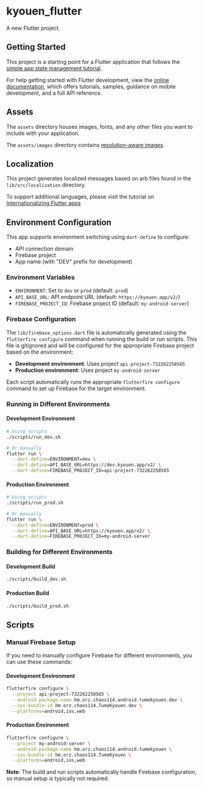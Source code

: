 # kyouen_flutter

A new Flutter project.

## Getting Started

This project is a starting point for a Flutter application that follows the
[simple app state management
tutorial](https://flutter.dev/docs/development/data-and-backend/state-mgmt/simple).

For help getting started with Flutter development, view the
[online documentation](https://flutter.dev/docs), which offers tutorials,
samples, guidance on mobile development, and a full API reference.

## Assets

The `assets` directory houses images, fonts, and any other files you want to
include with your application.

The `assets/images` directory contains [resolution-aware
images](https://flutter.dev/docs/development/ui/assets-and-images#resolution-aware).

## Localization

This project generates localized messages based on arb files found in
the `lib/src/localization` directory.

To support additional languages, please visit the tutorial on
[Internationalizing Flutter
apps](https://flutter.dev/docs/development/accessibility-and-localization/internationalization)

## Environment Configuration

This app supports environment switching using `dart-define` to configure:
- API connection domain
- Firebase project
- App name (with "DEV" prefix for development)

### Environment Variables

- `ENVIRONMENT`: Set to `dev` or `prod` (default: `prod`)
- `API_BASE_URL`: API endpoint URL (default: `https://kyouen.app/v2/`)
- `FIREBASE_PROJECT_ID`: Firebase project ID (default: `my-android-server`)

### Firebase Configuration

The `lib/firebase_options.dart` file is automatically generated using the `flutterfire configure` command when running the build or run scripts. This file is gitignored and will be configured for the appropriate Firebase project based on the environment:

- **Development environment**: Uses project `api-project-732262258565`
- **Production environment**: Uses project `my-android-server`

Each script automatically runs the appropriate `flutterfire configure` command to set up Firebase for the target environment.

### Running in Different Environments

#### Development Environment
```bash
# Using scripts
./scripts/run_dev.sh

# Or manually
flutter run \
  --dart-define=ENVIRONMENT=dev \
  --dart-define=API_BASE_URL=https://dev.kyouen.app/v2/ \
  --dart-define=FIREBASE_PROJECT_ID=api-project-732262258565
```

#### Production Environment
```bash
# Using scripts  
./scripts/run_prod.sh

# Or manually
flutter run \
  --dart-define=ENVIRONMENT=prod \
  --dart-define=API_BASE_URL=https://kyouen.app/v2/ \
  --dart-define=FIREBASE_PROJECT_ID=my-android-server
```

### Building for Different Environments

#### Development Build
```bash
./scripts/build_dev.sh
```

#### Production Build
```bash
./scripts/build_prod.sh
```

## Scripts

### Manual Firebase Setup

If you need to manually configure Firebase for different environments, you can use these commands:

#### Development Environment
```bash
flutterfire configure \
  --project api-project-732262258565 \
  --android-package-name hm.orz.chaos114.android.tumekyouen.dev \
  --ios-bundle-id hm.orz.chaos114.TumeKyouen.dev \
  --platforms=android,ios,web
```

#### Production Environment
```bash
flutterfire configure \
  --project my-android-server \
  --android-package-name hm.orz.chaos114.android.tumekyouen \
  --ios-bundle-id hm.orz.chaos114.TumeKyouen \
  --platforms=android,ios,web
```

**Note**: The build and run scripts automatically handle Firebase configuration, so manual setup is typically not required.
